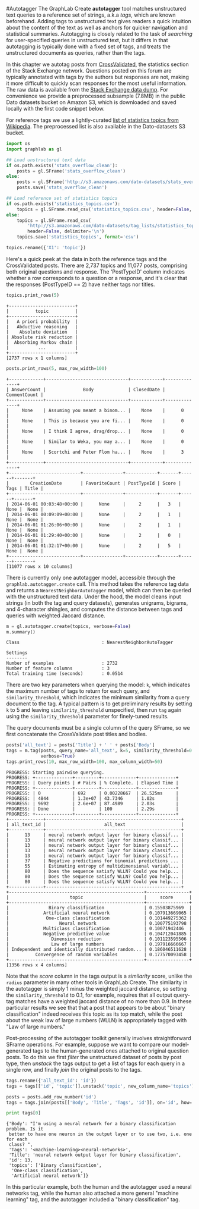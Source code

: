 <script src="../dato/js/recview.js"></script>
#Autotagger
The GraphLab Create **autotagger** tool matches unstructured text queries to a
reference set of strings, a.k.a *tags*, which are known beforehand. Adding tags
to unstructured text gives readers a quick intuition about the content of the
text as well as anchors for quicker navigation and statistical summaries.
Autotagging is closely related to the task of *searching* for user-specified
queries in unstructured text, but it differs in that autotagging is typically
done with a fixed set of tags, and treats the unstructured documents as queries,
rather than the tags.

In this chapter we autotag posts from
[CrossValidated](http://stats.stackexchange.com/), the statistics section of the
Stack Exchange network. Questions posted on this forum are typically annotated
with tags by the authors but responses are not, making it more difficult to
quickly scan responses for the most useful information. The raw data is
available from the [Stack Exchange data
dump](https://archive.org/details/stackexchange). For convenience we provide a
preprocessed subsample (7.8MB) in the public Dato datasets bucket on Amazon S3,
which is downloaded and saved locally with the first code snippet below.

For reference tags we use a lightly-curated [list of statistics topics from
Wikipedia](http://en.wikipedia.org/wiki/List_of_statistics_articles). The
preprocessed list is also available in the Dato-datasets S3 bucket.

```python
import os
import graphlab as gl

## Load unstructured text data
if os.path.exists('stats_overflow_clean'):
    posts = gl.SFrame('stats_overflow_clean')
else:
    posts = gl.SFrame('http://s3.amazonaws.com/dato-datasets/stats_overflow_clean')
    posts.save('stats_overflow_clean')

## Load reference set of statistics topics
if os.path.exists('statistics_topics.csv'):
    topics = gl.SFrame.read_csv('statistics_topics.csv', header=False, delimiter='\n')
else:
    topics = gl.SFrame.read_csv(
        'http://s3.amazonaws.com/dato-datasets/tag_lists/statistics_topics.csv',
        header=False, delimiter='\n')
    topics.save('statistics_topics', format='csv')

topics.rename({'X1': 'topic'})
```

Here's a quick peek at the data in both the reference tags and the
CrossValidated posts. There are 2,737 topics and 11,077 posts, comprising both
original questions and response. The 'PostTypeID' column indicates whether a row
corresponds to a question or a response, and it's clear that the responses
(PostTypeID == 2) have neither tags nor titles.

```python
topics.print_rows(5)
```
```no-highlight
+-------------------------+
|          topic          |
+-------------------------+
|   A priori probability  |
|   Abductive reasoning   |
|    Absolute deviation   |
| Absolute risk reduction |
|  Absorbing Markov chain |
|           ...           |
+-------------------------+
[2737 rows x 1 columns]
```

```python
posts.print_rows(5, max_row_width=100)
```
```no-highlight
+-------------+-------------------------------+------------+--------------+
| AnswerCount |              Body             | ClosedDate | CommentCount |
+-------------+-------------------------------+------------+--------------+
|     None    | Assuming you meant a binom... |    None    |      0       |
|     None    | This is because you are fi... |    None    |      0       |
|     None    | I think I agree, drag/drop... |    None    |      0       |
|     None    | Similar to Weka, you may a... |    None    |      0       |
|     None    | Scortchi and Peter Flom ha... |    None    |      3       |
+-------------+-------------------------------+------------+--------------+
+---------------------------+---------------+------------+-------+------+-------+
|        CreationDate       | FavoriteCount | PostTypeId | Score | Tags | Title |
+---------------------------+---------------+------------+-------+------+-------+
| 2014-06-01 00:03:48+00:00 |      None     |     2      |   3   | None |  None |
| 2014-06-01 00:09:09+00:00 |      None     |     2      |   1   | None |  None |
| 2014-06-01 01:26:06+00:00 |      None     |     2      |   1   | None |  None |
| 2014-06-01 01:29:40+00:00 |      None     |     2      |   0   | None |  None |
| 2014-06-01 01:32:17+00:00 |      None     |     2      |   5   | None |  None |
+---------------------------+---------------+------------+-------+------+-------+
[11077 rows x 10 columns]
```

There is currently only one autotagger model, accessible through the
`graphlab.autotagger.create` call. This method takes the reference tag data and
returns a `NearestNeighborAutoTagger` model, which can then be queried with the
unstructured text data. Under the hood, the model cleans input strings (in both
the tag and query datasets), generates unigrams, bigrams, and 4-character
shingles, and computes the distance between tags and queries with weighted
Jaccard distance.

```python
m = gl.autotagger.create(topics, verbose=False)
m.summary()
```
```no-highlight
Class                               : NearestNeighborAutoTagger

Settings
--------
Number of examples                  : 2732
Number of feature columns           : 3
Total training time (seconds)       : 0.0514
```

There are two key parameters when querying the model: `k`, which indicates the maximum number of tags to return for each query, and `similarity_threshold`, which indicates the minimum similarity from a query document to the tag. A typical pattern is to get preliminary results by setting `k` to 5 and leaving `similarity_threshold` unspecified, then run `tag` again using the `similarity_threshold` parameter for finely-tuned results.

The query documents must be a single column of the query SFrame, so we first concatenate the CrossValidate post titles and bodies.

```python
posts['all_text'] = posts['Title'] + ' ' + posts['Body']
tags = m.tag(posts, query_name='all_text', k=5, similarity_threshold=0.1, 
             verbose=True)
tags.print_rows(10, max_row_width=100, max_column_width=50)
```
```no-highlight
PROGRESS: Starting pairwise querying.
PROGRESS: +--------------+---------+-------------+--------------+
PROGRESS: | Query points | # Pairs | % Complete. | Elapsed Time |
PROGRESS: +--------------+---------+-------------+--------------+
PROGRESS: | 0            | 692     | 0.00228667  | 26.525ms     |
PROGRESS: | 4844         | 1.3e+07 | 43.7346     | 1.02s        |
PROGRESS: | 9692         | 2.6e+07 | 87.4989     | 2.03s        |
PROGRESS: | Done         |         | 100         | 2.29s        |
PROGRESS: +--------------+---------+-------------+--------------+
+-------------+---------------------------------------------------+
| all_text_id |                      all_text                     |
+-------------+---------------------------------------------------+
|      13     | neural network output layer for binary classif... |
|      13     | neural network output layer for binary classif... |
|      13     | neural network output layer for binary classif... |
|      13     | neural network output layer for binary classif... |
|      13     | neural network output layer for binary classif... |
|      37     | Negative predictions for binomial predictions ... |
|      55     | Estimating entropy of multidimensional variabl... |
|      80     | Does the sequence satisfy WLLN? Could you help... |
|      80     | Does the sequence satisfy WLLN? Could you help... |
|      80     | Does the sequence satisfy WLLN? Could you help... |
+-------------+---------------------------------------------------+
+---------------------------------------------------+----------------+
|                       topic                       |     score      |
+---------------------------------------------------+----------------+
|               Binary classification               | 0.15503875969  |
|             Artificial neural network             | 0.107913669065 |
|              One-class classification             | 0.101449275362 |
|                   Neural network                  | 0.100775193798 |
|             Multiclass classification             | 0.10071942446  |
|             Negative predictive value             | 0.104712041885 |
|                Dimension reduction                | 0.101123595506 |
|                Law of large numbers               | 0.197916666667 |
| Independent and identically distributed random... | 0.186046511628 |
|          Convergence of random variables          | 0.177570093458 |
+---------------------------------------------------+----------------+
[1356 rows x 4 columns]
```

Note that the *score* column in the tags output is a *similarity* score, unlike the `radius` parameter in many other tools in GraphLab Create. The similarity in the autotagger is simply 1 minus the weighted jaccard distance, so setting the `similarity_threshold` to 0.1, for example, requires that all output query-tag matches have a weighted jaccard distance of no more than 0.9.  In these particular results we see that that a post that appears to be about "binary classification" indeed receives this topic as its top match, while the post about the weak law of large numbers (WLLN) is appropriately tagged with "Law of large numbers."

Post-processing of the autotagger toolkit generally involves straightforward SFrame operations. For example, suppose we want to compare our model-generated tags to the human-generated ones attached to original question posts. To do this we first *filter* the unstructured dataset of posts by post type, then *unstack* the tags output to get a list of tags for each query in a single row, and finally *join* the original posts to the tags.

```python
tags.rename({'all_text_id': 'id'})
tags = tags[['id', 'topic']].unstack('topic', new_column_name='topics')

posts = posts.add_row_number('id')
tags = tags.join(posts[['Body', 'Title', 'Tags', 'id']], on='id', how='left')

print tags[0]
```
```no-highlight
{'Body': "I'm using a neural network for a binary classification problem. Is it
 better to have one neuron in the output layer or to use two, i.e. one for each
 class? ",
 'Tags': '<machine-learning><neural-networks>',
 'Title': 'neural network output layer for binary classification',
 'id': 13,
 'topics': ['Binary classification',
  'One-class classification',
  'Artificial neural network']}
```

In this particular example, both the human and the autotagger used a neural
networks tag, while the human also attached a more general "machine learning"
tag, and the autotagger included a "binary classification" tag.
